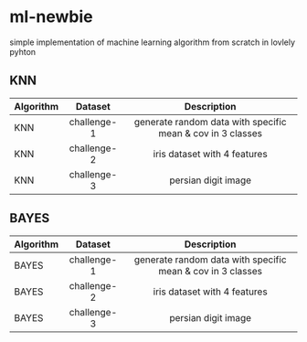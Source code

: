 # ml-newbie
simple implementation of machine learning algorithm from scratch in  lovlely pyhton

## KNN
| Algorithm  | Dataset  | Description |
| :------------ |:---------------:| :-------------------------------:|
| KNN      | challenge-1 | generate random data with specific mean & cov in 3 classes |
| KNN      | challenge-2        |   iris dataset with 4 features |
| KNN | challenge-3      |    persian digit image  |

## BAYES
| Algorithm  | Dataset  | Description |
| :------------ |:---------------:| :-------------------------------:|
| BAYES      | challenge-1 | generate random data with specific mean & cov in 3 classes |
| BAYES      | challenge-2        |   iris dataset with 4 features |
| BAYES | challenge-3      |    persian digit image  |
